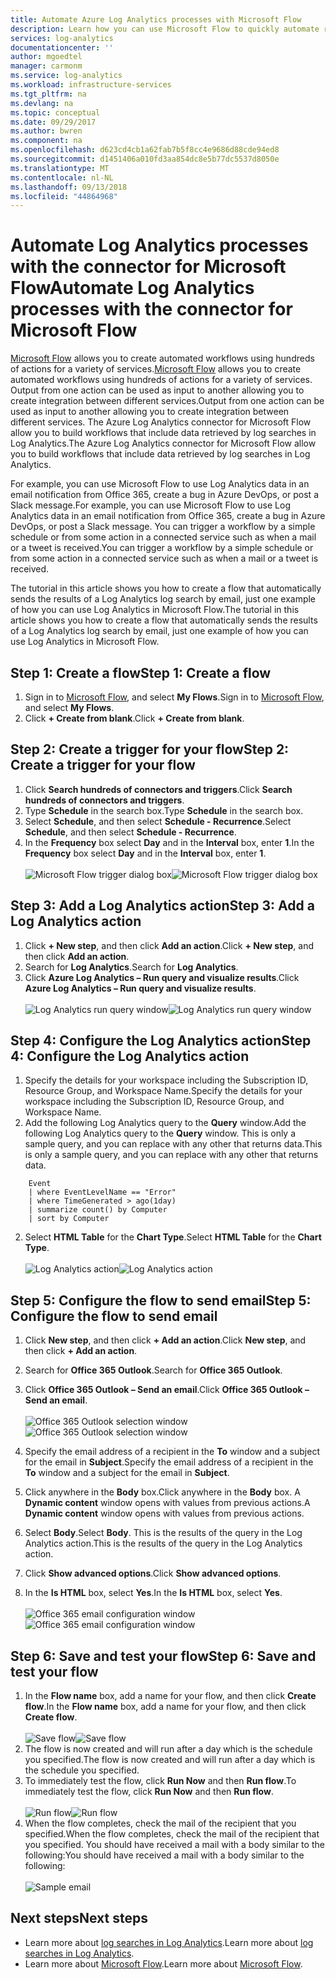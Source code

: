 ```yaml
---
title: Automate Azure Log Analytics processes with Microsoft Flow
description: Learn how you can use Microsoft Flow to quickly automate repeatable processes by using the Azure Log Analytics connector.
services: log-analytics
documentationcenter: ''
author: mgoedtel
manager: carmonm
ms.service: log-analytics
ms.workload: infrastructure-services
ms.tgt_pltfrm: na
ms.devlang: na
ms.topic: conceptual
ms.date: 09/29/2017
ms.author: bwren
ms.component: na
ms.openlocfilehash: d623cd4cb1a62fab7b5f8cc4e9686d88cde94ed8
ms.sourcegitcommit: d1451406a010fd3aa854dc8e5b77dc5537d8050e
ms.translationtype: MT
ms.contentlocale: nl-NL
ms.lasthandoff: 09/13/2018
ms.locfileid: "44864968"
---
```

# <a name="automate-log-analytics-processes-with-the-connector-for-microsoft-flow"></a><span data-ttu-id="6da50-103">Automate Log Analytics processes with the connector for Microsoft Flow</span><span class="sxs-lookup"><span data-stu-id="6da50-103">Automate Log Analytics processes with the connector for Microsoft Flow</span></span>
<span data-ttu-id="6da50-104">[Microsoft Flow](https://ms.flow.microsoft.com) allows you to create automated workflows using hundreds of actions for a variety of services.</span><span class="sxs-lookup"><span data-stu-id="6da50-104">[Microsoft Flow](https://ms.flow.microsoft.com) allows you to create automated workflows using hundreds of actions for a variety of services.</span></span> <span data-ttu-id="6da50-105">Output from one action can be used as input to another allowing you to create integration between different services.</span><span class="sxs-lookup"><span data-stu-id="6da50-105">Output from one action can be used as input to another allowing you to create integration between different services.</span></span>  <span data-ttu-id="6da50-106">The Azure Log Analytics connector for Microsoft Flow allow you to build workflows that include data retrieved by log searches in Log Analytics.</span><span class="sxs-lookup"><span data-stu-id="6da50-106">The Azure Log Analytics connector for Microsoft Flow allow you to build workflows that include data retrieved by log searches in Log Analytics.</span></span>

<span data-ttu-id="6da50-107">For example, you can use Microsoft Flow to use Log Analytics data in an email notification from Office 365, create a bug in Azure DevOps, or post a Slack message.</span><span class="sxs-lookup"><span data-stu-id="6da50-107">For example, you can use Microsoft Flow to use Log Analytics data in an email notification from Office 365, create a bug in Azure DevOps, or post a Slack message.</span></span>  <span data-ttu-id="6da50-108">You can trigger a workflow by a simple schedule or from some action in a connected service such as when a mail or a tweet is received.</span><span class="sxs-lookup"><span data-stu-id="6da50-108">You can trigger a workflow by a simple schedule or from some action in a connected service such as when a mail or a tweet is received.</span></span>  

<span data-ttu-id="6da50-109">The tutorial in this article shows you how to create a flow that automatically sends the results of a Log Analytics log search by email, just one example of how you can use Log Analytics in Microsoft Flow.</span><span class="sxs-lookup"><span data-stu-id="6da50-109">The tutorial in this article shows you how to create a flow that automatically sends the results of a Log Analytics log search by email, just one example of how you can use Log Analytics in Microsoft Flow.</span></span> 


## <a name="step-1-create-a-flow"></a><span data-ttu-id="6da50-110">Step 1: Create a flow</span><span class="sxs-lookup"><span data-stu-id="6da50-110">Step 1: Create a flow</span></span>
1. <span data-ttu-id="6da50-111">Sign in to [Microsoft Flow](http://flow.microsoft.com), and select **My Flows**.</span><span class="sxs-lookup"><span data-stu-id="6da50-111">Sign in to [Microsoft Flow](http://flow.microsoft.com), and select **My Flows**.</span></span>
2. <span data-ttu-id="6da50-112">Click **+ Create from blank**.</span><span class="sxs-lookup"><span data-stu-id="6da50-112">Click **+ Create from blank**.</span></span>

## <a name="step-2-create-a-trigger-for-your-flow"></a><span data-ttu-id="6da50-113">Step 2: Create a trigger for your flow</span><span class="sxs-lookup"><span data-stu-id="6da50-113">Step 2: Create a trigger for your flow</span></span>
1. <span data-ttu-id="6da50-114">Click **Search hundreds of connectors and triggers**.</span><span class="sxs-lookup"><span data-stu-id="6da50-114">Click **Search hundreds of connectors and triggers**.</span></span>
2. <span data-ttu-id="6da50-115">Type **Schedule** in the search box.</span><span class="sxs-lookup"><span data-stu-id="6da50-115">Type **Schedule** in the search box.</span></span>
3. <span data-ttu-id="6da50-116">Select **Schedule**, and then select **Schedule - Recurrence**.</span><span class="sxs-lookup"><span data-stu-id="6da50-116">Select **Schedule**, and then select **Schedule - Recurrence**.</span></span>
4. <span data-ttu-id="6da50-117">In the **Frequency** box select **Day** and in the **Interval** box, enter **1**.</span><span class="sxs-lookup"><span data-stu-id="6da50-117">In the **Frequency** box select **Day** and in the **Interval** box, enter **1**.</span></span><br><br><span data-ttu-id="6da50-118">![Microsoft Flow trigger dialog box](media/log-analytics-flow-tutorial/flow01.png)</span><span class="sxs-lookup"><span data-stu-id="6da50-118">![Microsoft Flow trigger dialog box](media/log-analytics-flow-tutorial/flow01.png)</span></span>


## <a name="step-3-add-a-log-analytics-action"></a><span data-ttu-id="6da50-119">Step 3: Add a Log Analytics action</span><span class="sxs-lookup"><span data-stu-id="6da50-119">Step 3: Add a Log Analytics action</span></span>
1. <span data-ttu-id="6da50-120">Click **+ New step**, and then click **Add an action**.</span><span class="sxs-lookup"><span data-stu-id="6da50-120">Click **+ New step**, and then click **Add an action**.</span></span>
2. <span data-ttu-id="6da50-121">Search for **Log Analytics**.</span><span class="sxs-lookup"><span data-stu-id="6da50-121">Search for **Log Analytics**.</span></span>
3. <span data-ttu-id="6da50-122">Click **Azure Log Analytics – Run query and visualize results**.</span><span class="sxs-lookup"><span data-stu-id="6da50-122">Click **Azure Log Analytics – Run query and visualize results**.</span></span><br><br><span data-ttu-id="6da50-123">![Log Analytics run query window](media/log-analytics-flow-tutorial/flow02.png)</span><span class="sxs-lookup"><span data-stu-id="6da50-123">![Log Analytics run query window](media/log-analytics-flow-tutorial/flow02.png)</span></span>

## <a name="step-4-configure-the-log-analytics-action"></a><span data-ttu-id="6da50-124">Step 4: Configure the Log Analytics action</span><span class="sxs-lookup"><span data-stu-id="6da50-124">Step 4: Configure the Log Analytics action</span></span>

1. <span data-ttu-id="6da50-125">Specify the details for your workspace including the Subscription ID, Resource Group, and Workspace Name.</span><span class="sxs-lookup"><span data-stu-id="6da50-125">Specify the details for your workspace including the Subscription ID, Resource Group, and Workspace Name.</span></span>
2. <span data-ttu-id="6da50-126">Add the following Log Analytics query to the **Query** window.</span><span class="sxs-lookup"><span data-stu-id="6da50-126">Add the following Log Analytics query to the **Query** window.</span></span>  <span data-ttu-id="6da50-127">This is only a sample query, and you can replace with any other that returns data.</span><span class="sxs-lookup"><span data-stu-id="6da50-127">This is only a sample query, and you can replace with any other that returns data.</span></span>
```
    Event
    | where EventLevelName == "Error" 
    | where TimeGenerated > ago(1day)
    | summarize count() by Computer
    | sort by Computer
```

2. <span data-ttu-id="6da50-128">Select **HTML Table** for the **Chart Type**.</span><span class="sxs-lookup"><span data-stu-id="6da50-128">Select **HTML Table** for the **Chart Type**.</span></span><br><br><span data-ttu-id="6da50-129">![Log Analytics action](media/log-analytics-flow-tutorial/flow03.png)</span><span class="sxs-lookup"><span data-stu-id="6da50-129">![Log Analytics action](media/log-analytics-flow-tutorial/flow03.png)</span></span>

## <a name="step-5-configure-the-flow-to-send-email"></a><span data-ttu-id="6da50-130">Step 5: Configure the flow to send email</span><span class="sxs-lookup"><span data-stu-id="6da50-130">Step 5: Configure the flow to send email</span></span>

1. <span data-ttu-id="6da50-131">Click **New step**, and then click **+ Add an action**.</span><span class="sxs-lookup"><span data-stu-id="6da50-131">Click **New step**, and then click **+ Add an action**.</span></span>
2. <span data-ttu-id="6da50-132">Search for **Office 365 Outlook**.</span><span class="sxs-lookup"><span data-stu-id="6da50-132">Search for **Office 365 Outlook**.</span></span>
3. <span data-ttu-id="6da50-133">Click **Office 365 Outlook – Send an email**.</span><span class="sxs-lookup"><span data-stu-id="6da50-133">Click **Office 365 Outlook – Send an email**.</span></span><br><br><span data-ttu-id="6da50-134">![Office 365 Outlook selection window](media/log-analytics-flow-tutorial/flow04.png)</span><span class="sxs-lookup"><span data-stu-id="6da50-134">![Office 365 Outlook selection window](media/log-analytics-flow-tutorial/flow04.png)</span></span>

4. <span data-ttu-id="6da50-135">Specify the email address of a recipient in the **To** window and a subject for the email in **Subject**.</span><span class="sxs-lookup"><span data-stu-id="6da50-135">Specify the email address of a recipient in the **To** window and a subject for the email in **Subject**.</span></span>
5. <span data-ttu-id="6da50-136">Click anywhere in the **Body** box.</span><span class="sxs-lookup"><span data-stu-id="6da50-136">Click anywhere in the **Body** box.</span></span>  <span data-ttu-id="6da50-137">A **Dynamic content** window opens with values from previous actions.</span><span class="sxs-lookup"><span data-stu-id="6da50-137">A **Dynamic content** window opens with values from previous actions.</span></span>  
6. <span data-ttu-id="6da50-138">Select **Body**.</span><span class="sxs-lookup"><span data-stu-id="6da50-138">Select **Body**.</span></span>  <span data-ttu-id="6da50-139">This is the results of the query in the Log Analytics action.</span><span class="sxs-lookup"><span data-stu-id="6da50-139">This is the results of the query in the Log Analytics action.</span></span>
6. <span data-ttu-id="6da50-140">Click **Show advanced options**.</span><span class="sxs-lookup"><span data-stu-id="6da50-140">Click **Show advanced options**.</span></span>
7. <span data-ttu-id="6da50-141">In the **Is HTML** box, select **Yes**.</span><span class="sxs-lookup"><span data-stu-id="6da50-141">In the **Is HTML** box, select **Yes**.</span></span><br><br><span data-ttu-id="6da50-142">![Office 365 email configuration window](media/log-analytics-flow-tutorial/flow05.png)</span><span class="sxs-lookup"><span data-stu-id="6da50-142">![Office 365 email configuration window](media/log-analytics-flow-tutorial/flow05.png)</span></span>

## <a name="step-6-save-and-test-your-flow"></a><span data-ttu-id="6da50-143">Step 6: Save and test your flow</span><span class="sxs-lookup"><span data-stu-id="6da50-143">Step 6: Save and test your flow</span></span>
1. <span data-ttu-id="6da50-144">In the **Flow name** box, add a name for your flow, and then click **Create flow**.</span><span class="sxs-lookup"><span data-stu-id="6da50-144">In the **Flow name** box, add a name for your flow, and then click **Create flow**.</span></span><br><br><span data-ttu-id="6da50-145">![Save flow](media/log-analytics-flow-tutorial/flow06.png)</span><span class="sxs-lookup"><span data-stu-id="6da50-145">![Save flow](media/log-analytics-flow-tutorial/flow06.png)</span></span>
2. <span data-ttu-id="6da50-146">The flow is now created and will run after a day which is the schedule you specified.</span><span class="sxs-lookup"><span data-stu-id="6da50-146">The flow is now created and will run after a day which is the schedule you specified.</span></span> 
3. <span data-ttu-id="6da50-147">To immediately test the flow, click **Run Now** and then **Run flow**.</span><span class="sxs-lookup"><span data-stu-id="6da50-147">To immediately test the flow, click **Run Now** and then **Run flow**.</span></span><br><br><span data-ttu-id="6da50-148">![Run flow](media/log-analytics-flow-tutorial/flow07.png)</span><span class="sxs-lookup"><span data-stu-id="6da50-148">![Run flow](media/log-analytics-flow-tutorial/flow07.png)</span></span>
3. <span data-ttu-id="6da50-149">When the flow completes, check the mail of the recipient that you specified.</span><span class="sxs-lookup"><span data-stu-id="6da50-149">When the flow completes, check the mail of the recipient that you specified.</span></span>  <span data-ttu-id="6da50-150">You should have received a mail with a body similar to the following:</span><span class="sxs-lookup"><span data-stu-id="6da50-150">You should have received a mail with a body similar to the following:</span></span><br><br>![Sample email](media/log-analytics-flow-tutorial/flow08.png)


## <a name="next-steps"></a><span data-ttu-id="6da50-152">Next steps</span><span class="sxs-lookup"><span data-stu-id="6da50-152">Next steps</span></span>

- <span data-ttu-id="6da50-153">Learn more about [log searches in Log Analytics](log-analytics-log-search-new.md).</span><span class="sxs-lookup"><span data-stu-id="6da50-153">Learn more about [log searches in Log Analytics](log-analytics-log-search-new.md).</span></span>
- <span data-ttu-id="6da50-154">Learn more about [Microsoft Flow](https://ms.flow.microsoft.com).</span><span class="sxs-lookup"><span data-stu-id="6da50-154">Learn more about [Microsoft Flow](https://ms.flow.microsoft.com).</span></span>



